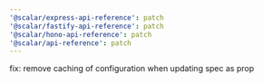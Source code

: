 ```yaml
---
'@scalar/express-api-reference': patch
'@scalar/fastify-api-reference': patch
'@scalar/hono-api-reference': patch
'@scalar/api-reference': patch
---
```


fix: remove caching of configuration when updating spec as prop
